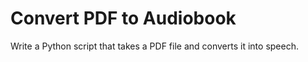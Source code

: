 # Convert PDF to Audiobook

Write a Python script that takes a PDF file and converts it into speech.
